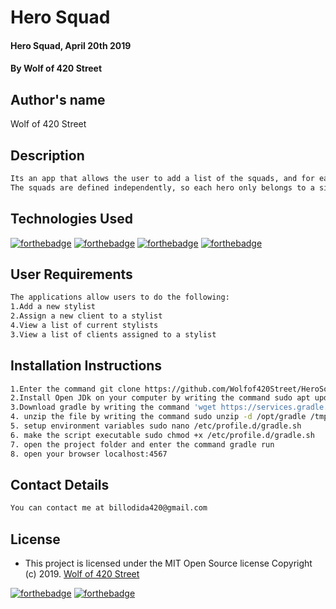 # Hero Squad
#### Hero Squad, April 20th 2019
#### By **Wolf of 420 Street**

## Author's name
Wolf of 420 Street
## Description

```bash
Its an app that allows the user to add a list of the squads, and for each squad, add a hero who is part  of that squad.
The squads are defined independently, so each hero only belongs to a single squad.
```
## Technologies Used
[![forthebadge](https://forthebadge.com/images/badges/powered-by-electricity.svg)](https://forthebadge.com)
[![forthebadge](https://forthebadge.com/images/badges/made-with-java.svg)](https://forthebadge.com)
[![forthebadge](https://forthebadge.com/images/badges/uses-html.svg)](https://forthebadge.com)
[![forthebadge](https://forthebadge.com/images/badges/uses-css.svg)](https://forthebadge.com)

## User Requirements
```bash
The applications allow users to do the following:
1.Add a new stylist
2.Assign a new client to a stylist
4.View a list of current stylists
3.View a list of clients assigned to a stylist

```
## Installation Instructions 
```bash
1.Enter the command git clone https://github.com/Wolfof420Street/HeroSquad.git on your terminal 
2.Install Open JDk on your computer by writing the command sudo apt update followed by the sudo apt install openjdk-8-jdk command 
3.Download gradle by writing the command 'wget https://services.gradle.org/distributions/gradle-5.0-bin.zip -P /tmp' 
4. unzip the file by writing the command sudo unzip -d /opt/gradle /tmp/gradle-*.zip 
5. setup environment variables sudo nano /etc/profile.d/gradle.sh 
6. make the script executable sudo chmod +x /etc/profile.d/gradle.sh 
7. open the project folder and enter the command gradle run 
8. open your browser localhost:4567
```


## Contact Details
```bash
You can contact me at billodida420@gmail.com
```

## License
- This project is licensed under the MIT Open Source license Copyright (c) 2019. [Wolf of 420 Street](https://github.com/Wolfof420Street/HairSalon/blob/master/LICENCE)

[![forthebadge](https://forthebadge.com/images/badges/fuck-it-ship-it.svg)](https://forthebadge.com)
[![forthebadge](https://forthebadge.com/images/badges/makes-people-smile.svg)](https://forthebadge.com)